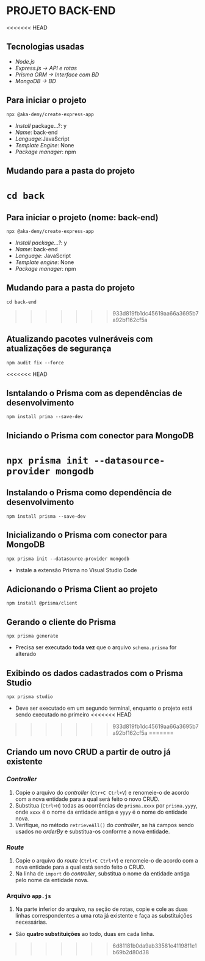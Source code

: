 PROJETO BACK-END
================

<<<<<<< HEAD
## Tecnologias usadas
* _Node.js_
* _Express.js -> API e rotas_
* _Prisma ORM -> Interface com BD_
* _MongoDB -> BD_
## Para iniciar o projeto
`npx @aka-demy/create-express-app`
* _Install_ package...?: y
* _Name_: back-end
* _Language_:JavaScript
* _Template Engine_: None
* _Package manager_: npm
## Mudando para a pasta do projeto
`cd back`
=======
## Para iniciar o projeto (nome: back-end)
`npx @aka-demy/create-express-app`
* _Install package...?_: y
* _Name_: back-end
* _Language_: JavaScript
* _Template engine_: None
* _Package manager_: npm

## Mudando para a pasta do projeto
`cd back-end`
>>>>>>> 933d819fb1dc45619aa66a3695b7a92bf162cf5a

## Atualizando pacotes vulneráveis com atualizações de segurança
`npm audit fix --force`

<<<<<<< HEAD
## Isntalando o Prisma com as dependências de desenvolvimento
`npm install prima --save-dev`

## Iniciando o Prisma com conector para MongoDB
`npx prisma init --datasource-provider mongodb`
=======
## Instalando o Prisma como dependência de desenvolvimento
`npm install prisma --save-dev`

## Inicializando o Prisma com conector para MongoDB
`npx prisma init --datasource-provider mongodb`
* Instale a extensão Prisma no Visual Studio Code

## Adicionando o Prisma Client ao projeto
`npm install @prisma/client`

## Gerando o cliente do Prisma
`npx prisma generate`
* Precisa ser executado **toda vez** que o arquivo `schema.prisma` for alterado

## Exibindo os dados cadastrados com o Prisma Studio
`npx prisma studio`
* Deve ser executado em um segundo terminal, enquanto o projeto está sendo executado no primeiro
<<<<<<< HEAD
>>>>>>> 933d819fb1dc45619aa66a3695b7a92bf162cf5a
=======

## Criando um novo CRUD a partir de outro já existente

### _Controller_
1. Copie o arquivo do _controller_ (`Ctr+C Ctrl+V`) e renomeie-o de acordo com a nova entidade para a qual será feito o novo CRUD.
2. Substitua (`Ctrl+H`) todas as ocorrências de `prisma.xxxx` por `prisma.yyyy`, onde `xxxx` é o nome da entidade antiga e `yyyy` é o nome do entidade nova.
3. Verifique, no método `retrieveAll()` do _controller_, se há campos sendo usados no _orderBy_ e substitua-os conforme a nova entidade.

### _Route_
1. Copie o arquivo do _route_ (`Ctrl+C Ctrl+V`) e renomeie-o de acordo com a nova entidade para a qual está sendo feito o CRUD.
2. Na linha de `import` do _controller_, substitua o nome da entidade antiga pelo nome da entidade nova.

### Arquivo `app.js`
1. Na parte inferior do arquivo, na seção de rotas, copie e cole as duas linhas correspondentes a uma rota já existente e faça as substituições necessárias.
  * São **quatro substituições** ao todo, duas em cada linha.
>>>>>>> 6d81181b0da9ab33581e41198f1e1b69b2d80d38
